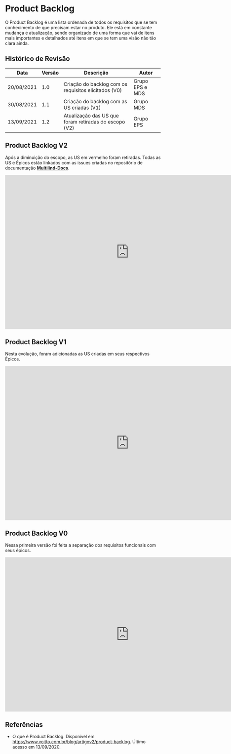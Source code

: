 # Product Backlog
O Product Backlog é uma lista ordenada de todos os requisitos que se tem conhecimento de que precisam estar no produto. Ele está em constante mudança e atualização, sendo organizado de uma forma que vai de itens mais importantes e detalhados até itens em que se tem uma visão não tão clara ainda.

## Histórico de Revisão
| Data | Versão | Descrição | Autor |
|------|--------|-----------|-------|
| 20/08/2021 | 1.0 | Criação do backlog com os requisitos elicitados (V0) | Grupo EPS e MDS |
| 30/08/2021 | 1.1 | Criação do backlog com as US criadas (V1) | Grupo MDS |
| 13/09/2021 | 1.2 | Atualização das US que foram retiradas do escopo (V2) | Grupo EPS |


## Product Backlog V2
Após a diminuição do escopo, as US em vermelho foram retiradas. Todas as US e Épicos estão linkados com as issues criadas no repositório de documentação [**Multilind-Docs**](https://github.com/fga-eps-mds/2021.1-Multilind-Docs/).

<embed src="https://fga-eps-mds.github.io/2021.1-Multilind-Docs/assets/backlog/backlogV2.pdf" width="800px" height="500px" />

## Product Backlog V1
Nesta evolução, foram adicionadas as US criadas em seus respectivos Épicos.

<embed src="https://fga-eps-mds.github.io/2021.1-Multilind-Docs/assets/backlog/backlogV1.pdf" width="800px" height="500px" />


## Product Backlog V0
Nessa primeira versão foi feita a separação dos requisitos funcionais com seus épicos.

<embed src="https://fga-eps-mds.github.io/2021.1-Multilind-Docs/assets/backlog/backlogV0.pdf" width="800px" height="500px" />


## Referências
* O que é Product Backlog. Disponível em <https://www.voitto.com.br/blog/artigov2/product-backlog>. Último acesso em 13/09/2020.